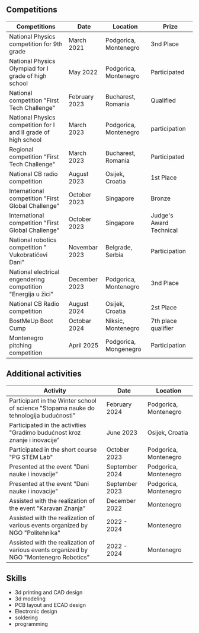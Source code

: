 
## Competitions

| Competitions | Date | Location |  Prize |
| ------- | -----| ----------- | ----|
| National Physics competition for 9th grade | March 2021| Podgorica, Montenegro| 3nd Place |
|National Physics Olympiad for I grade of high school | May 2022 | Podgorica, Montenegro| Participated
| National competition "First Tech Challenge"| February 2023| Bucharest, Romania| Qualified  
| National Physics competition for I and II grade of high school| March 2023| Podgorica, Montenegro | participation|
|Regional competition "First Tech Challenge" | March 2023| Bucharest, Romania| Participated|
|National CB radio competition | August 2023 | Osijek, Croatia| 1st Place |
|International competition "First Global Challenge" | October 2023 | Singapore | Bronze |  
|International competition "First Global Challenge" | October 2023 | Singapore | Judge's Award Technical |  
|National robotics competition " Vukobratićevi Dani" | Novembar 2023 | Belgrade, Serbia| Participation|
|National electrical engendering competition "Energija u žici" | December 2023 | Podgorica, Montenegro| 3nd Place|
|National CB Radio competition | August 2024| Osijek, Croatia |2st Place|
|BostMeUp Boot Cump| Octobar 2024 | Niksic, Montenegro | 7th place qualifier|
|Montenegro pitching competition|April 2025|Podgorica, Mongenegro| Participation|


## Additional activities

| Activity | Date | Location | 
|----------|-------|--------|
| Participant in the Winter school of science "Stopama nauke do tehnologija budućnosti" | February 2024 | Podgorica, Montenegro | 
| Participated in the activities "Gradimo budućnost kroz znanje i inovacije" | June 2023 | Osijek, Croatia | 
|Participated in the short course "PG STEM Lab" | October 2023 | Podgorica, Montenegro |
|Presented at the event "Dani nauke i inovacije" | September 2024 | Podgorica, Montenegro | 
|Presented at the event "Dani nauke i inovacije" | September 2023 | Podgorica, Montenegro |
|Assisted with the realization of the event "Karavan Znanja" | December 2022 | Montenegro | 
|Assisted with the realization of various events organized by NGO "Politehnika" | 2022 - 2024 | Montenegro| 
|Assisted with the realization of various events organized by NGO "Montenegro Robotics" | 2022 - 2024 | Montenegro| 

## Skills 

- 3d printing and CAD design 
- 3d modeling 
- PCB layout and ECAD design
- Electronic design 
- soldering
- programming
